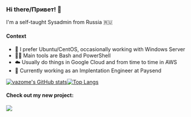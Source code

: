 ### Hi there/Привет! 👋

I'm a self-taught Sysadmin from Russia :ru:

#### Context
- :dvd: I prefer Ubuntu/CentOS, occasionally working with Windows Server
- :man_technologist: Main tools are Bash and PowerShell
- :cloud: Usually do things in Google Cloud and from time to time in AWS 
- :briefcase: Currently working as an Implentation Engineer at Paysend

[![vazome's GitHub stats](https://github-readme-stats.vercel.app/api?username=vazome&show_icons=true&theme=github_dark)](https://github.com/anuraghazra/github-readme-stats)[![Top Langs](https://github-readme-stats.vercel.app/api/top-langs/?username=vazome&show_icons=true&theme=github_dark)](https://github.com/anuraghazra/github-readme-stats)


#### Check out my new project:

<a href="https://github.com/vazome/price-grabber">
  <img align="center" src="https://github-readme-stats.vercel.app/api/pin/?username=vazome&repo=price-grabber&theme=github_dark" />
</a>
